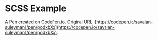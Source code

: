 # SCSS Example

A Pen created on CodePen.io. Original URL: [https://codepen.io/savalan-suleymanli/pen/podxbXo](https://codepen.io/savalan-suleymanli/pen/podxbXo).


